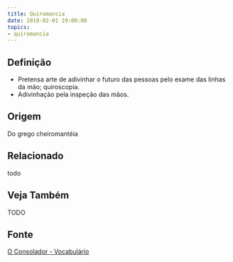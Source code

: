 ```yaml
---
title: Quiromancia
date: 2019-02-01 19:00:00
topics:
- quiromancia
---
```


## Definição
* Pretensa arte de adivinhar o futuro das pessoas pelo exame das linhas da mão; quiroscopia.
* Adivinhação pela inspeção das mãos.

## Origem
Do grego cheiromantéia

## Relacionado
todo

## Veja Também
TODO

## Fonte
[O Consolador - Vocabulário](http://www.oconsolador.com.br/linkfixo/vocabulario/principal.html)
